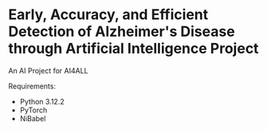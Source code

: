 # Early, Accuracy, and Efficient Detection of Alzheimer's Disease through Artificial Intelligence Project
An AI Project for AI4ALL

Requirements:
- Python 3.12.2
- PyTorch
- NiBabel
